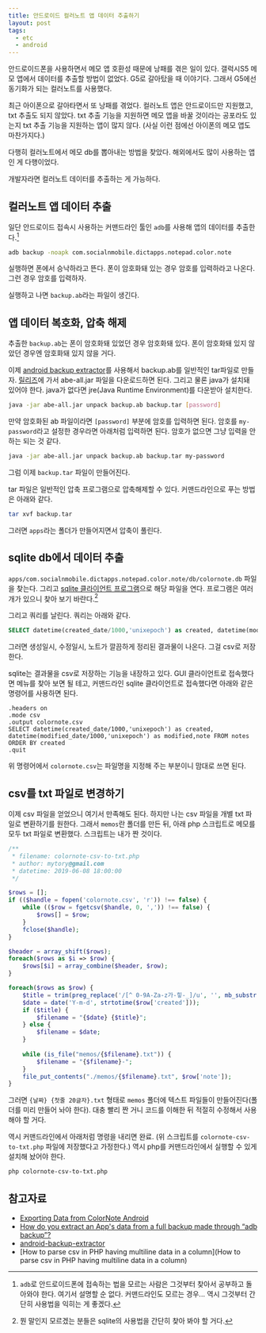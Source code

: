 ```yaml
---
title: 안드로이드 컬러노트 앱 데이터 추출하기
layout: post
tags: 
  - etc
  - android
---
```


안드로이드폰을 사용하면서 메모 앱 호환성 때문에 낭패를 겪은 일이 있다. 갤럭시S5 메모 앱에서 데이터를 추출할 방법이 없었다. G5로 갈아탔을 때 이야기다. 그래서 G5에선 동기화가 되는 컬러노트를 사용했다.

최근 아이폰으로 갈아타면서 또 낭패를 겪었다. 컬러노트 앱은 안드로이드만 지원했고, txt 추출도 되지 않았다. txt 추출 기능을 지원하면 메모 앱을 바꿀 것이라는 공포라도 있는지 txt 추출 기능을 지원하는 앱이 많지 않다. (사실 이런 점에선 아이폰의 메모 앱도 마찬가지다.)

다행히 컬러노트에서 메모 db를 뽑아내는 방법을 찾았다. 해외에서도 많이 사용하는 앱인 게 다행이었다.

개발자라면 컬러노트 데이터를 추출하는 게 가능하다.


## 컬러노트 앱 데이터 추출

일단 안드로이드 접속시 사용하는 커맨드라인 툴인 `adb`를 사용해 앱의 데이터를 추출한다.[^adb]

[^adb]: `adb`로 안드로이드폰에 접속하는 법을 모르는 사람은 그것부터 찾아서 공부하고 돌아와야 한다. 여기서 설명할 순 없다. 커맨드라인도 모르는 경우... 역시 그것부터 간단히 사용법을 익히는 게 좋겠다.

~~~ bash
adb backup -noapk com.socialnmobile.dictapps.notepad.color.note
~~~

실행하면 폰에서 승낙하라고 뜬다. 폰이 암호화돼 있는 경우 암호를 입력하라고 나온다. 그런 경우 암호를 입력하자.

실행하고 나면 `backup.ab`라는 파일이 생긴다.


## 앱 데이터 복호화, 압축 해제

추출한 `backup.ab`는 폰이 암호화돼 있었던 경우 암호화돼 있다. 폰이 암호화돼 있지 않았던 경우엔 암호화돼 있지 않을 거다.

이제 [android backup extractor](https://github.com/nelenkov/android-backup-extractor)를 사용해서 backup.ab를 일반적인 tar파일로 만들자. [릴리즈](https://github.com/nelenkov/android-backup-extractor/releases)에 가서 abe-all.jar 파일을 다운로드하면 된다. 그리고 물론 java가 설치돼 있어야 한다. java가 없다면 jre(Java Runtime Environment)를 다운받아 설치한다.

~~~ bash
java -jar abe-all.jar unpack backup.ab backup.tar [password]
~~~

만약 암호화된 ab 파일이라면 `[password]` 부분에 암호를 입력하면 된다. 암호를 `my-password`라고 설정한 경우라면 아래처럼 입력하면 된다. 암호가 없으면 그냥 입력을 안 하는 되는 것 같다.

~~~ bash
java -jar abe-all.jar unpack backup.ab backup.tar my-password
~~~

그럼 이제 `backup.tar` 파일이 만들어진다.

tar 파일은 일반적인 압축 프로그램으로 압축해제할 수 있다. 커맨드라인으로 푸는 방법은 아래와 같다.

~~~ bash
tar xvf backup.tar
~~~

그러면 `apps`라는 폴더가 만들어지면서 압축이 풀린다.


## sqlite db에서 데이터 추출

`⁨apps/⁨com.socialnmobile.dictapps.notepad.color.note⁩/db/colornote.db⁩` 파일을 찾는다. 그리고 [sqlite 클라이언트 프로그램](https://www.google.com/search?q=sqlite+client)으로 해당 파일을 연다. 프로그램은 여러 개가 있으니 찾아 보기 바란다.[^sqlite]

[^sqlite]: 뭔 말인지 모르겠는 분들은 sqlite의 사용법을 간단히 찾아 봐야 할 거다.

그리고 쿼리를 날린다. 쿼리는 아래와 같다.

~~~ sql
SELECT datetime(created_date/1000,'unixepoch') as created, datetime(modified_date/1000,'unixepoch') as modified,note FROM notes ORDER BY created
~~~

그러면 생성일시, 수정일시, 노트가 깔끔하게 정리된 결과물이 나온다. 그걸 csv로 저장한다. 

sqlite는 결과물을 csv로 저장하는 기능을 내장하고 있다. GUI 클라이언트로 접속했다면 메뉴를 찾아 보면 될 테고, 커맨드라인 sqlite 클라이언트로 접속했다면 아래와 같은 명령어를 사용하면 된다.

~~~ sqlite
.headers on
.mode csv
.output colornote.csv
SELECT datetime(created_date/1000,'unixepoch') as created, datetime(modified_date/1000,'unixepoch') as modified,note FROM notes ORDER BY created
.quit
~~~

위 명령어에서 `colornote.csv`는 파일명을 지정해 주는 부분이니 맘대로 쓰면 된다.


## csv를 txt 파일로 변경하기

이제 csv 파일을 얻었으니 여기서 만족해도 된다. 하지만 나는 csv 파일을 개별 txt 파일로 변환하기를 원한다. 그래서 `memos`란 폴더를 만든 뒤, 아래 php 스크립트로 메모를 모두 txt 파일로 변환했다. 스크립트는 내가 짠 것이다.

~~~ php
/** 
 * filename: colornote-csv-to-txt.php
 * author: mytory@gmail.com
 * datetime: 2019-06-08 18:00:00
 */

$rows = [];
if (($handle = fopen('colornote.csv', 'r')) !== false) {
    while (($row = fgetcsv($handle, 0, ',')) !== false) {
        $rows[] = $row;
    }
    fclose($handle);
}

$header = array_shift($rows);
foreach($rows as $i => $row) {
    $rows[$i] = array_combine($header, $row);
}

foreach($rows as $row) {
    $title = trim(preg_replace('/[^ 0-9A-Za-z가-힣-_]/u', '', mb_substr((explode("\n", $row['note'])[0] ?? ''), 0, 20)));
    $date = date('Y-m-d', strtotime($row['created']));
    if ($title) {
        $filename = "{$date} {$title}";
    } else {
        $filename = $date;
    }
    
    while (is_file("memos/{$filename}.txt")) {
        $filename = "{$filename}-";
    }
    file_put_contents("./memos/{$filename}.txt", $row['note']);
}
~~~

그러면 `{날짜} {첫줄 20글자}.txt` 형태로 `memos` 폴더에 텍스트 파일들이 만들어진다(폴더를 미리 만들어 놔야 한다). 대충 빨리 짠 거니 코드를 이해한 뒤 적절히 수정해서 사용해야 할 거다.

역시 커맨드라인에서 아래처럼 명령을 내리면 완료. (위 스크립트를 `colornote-csv-to-txt.php` 파일에 저장했다고 가정한다.) 역시 php를 커맨드라인에서 실행할 수 있게 설치해 놨어야 한다.

~~~ bash
php colornote-csv-to-txt.php
~~~



## 참고자료

- [Exporting Data from ColorNote Android](https://haukerehfeld.de/notes/2017-02-colornote-export/)
- [How do you extract an App's data from a full backup made through “adb backup”?](https://android.stackexchange.com/questions/28481/how-do-you-extract-an-apps-data-from-a-full-backup-made-through-adb-backup/28483?stw=2#28483)
- [android-backup-extractor](https://github.com/nelenkov/android-backup-extractor)
- [How to parse csv in PHP having multiline data in a column](How to parse csv in PHP having multiline data in a column)